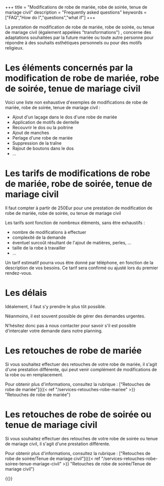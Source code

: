 +++
title = "Modifications de robe de mariée, robe de soirée, tenue de mariage civil"
description = "Frequently asked questions"
keywords = ["FAQ","How do I","questions","what if"]
+++

La prestation de modification de robe de mariée, robe de soirée, ou tenue de mariage civil (également appelées "transformations") , concerne des adaptations souhaitées par la future mariée ou toute autre personne pour répondre à des souhaits esthétiques personnels ou pour des motifs religieux.

Les éléments concernés par la modification de robe de mariée, robe de soirée, tenue de mariage civil
===

Voici une liste non exhaustive d'exemples de modifications de robe de mariée, robe de soirée, tenue de mariage civil :
- Ajout d'un laçage dans le dos d'une robe de mariée
- Application de motifs de dentelle
- Recouvrir le dos ou la poitrine
- Ajout de manches
- Perlage d'une robe de mariée
- Suppression de la traîne
- Rajout de boutons dans le dos
- ...


Les tarifs de modifications de robe de mariée, robe de soirée, tenue de mariage civil
===

Il faut compter à partir de 250Eur pour une prestation de modification de robe de mariée, robe de soirée, ou tenue de mariage civil

Les tarifs sont fonction de nombreux éléments, sans être exhaustifs :
- nombre de modifications à effectuer
- complexité de la demande
- éventuel surcoût résultant de l'ajout de matières, perles, ...
- taille de la robe à travailler
- ...

Un tarif estimatif pourra vous être donné par téléphone, en fonction de la description de vos besoins. Ce tarif sera confirmé ou ajusté lors du premier rendez-vous.

Les délais
===
Idéalement, il faut s'y prendre le plus tôt possible.

Néanmoins, il est souvent possible de gérer des demandes urgentes.

N'hésitez donc pas à nous contacter pour savoir s'il est possible d'intercaler votre demande dans notre planning.

Les retouches de robe de mariée
===
Si vous souhaitez effectuer des retouches de votre robe de mariée, il s'agit d'une prestation différente, qui peut venir complément de modifications de la robe ou en remplacement.

Pour obtenir plus d'informations, consultez la rubrique : ["Retouches de robe de mariée"]({{< ref "/services-retouches-robe-mariee" >}} "Retouches de robe de mariée")

Les retouches de robe de soirée ou tenue de mariage civil
===
Si vous souhaitez effectuer des retouches de votre robe de soirée ou tenue de mariage civil, il s'agit d'une prestation différente.

Pour obtenir plus d'informations, consultez la rubrique : ["Retouches de robe de soirée/Tenue de mariage civil"]({{< ref "/services-retouches-robe-soiree-tenue-mariage-civil" >}} "Retouches de robe de soirée/Tenue de mariage civil")

{{<contact>}}
